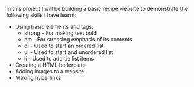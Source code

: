 In this project I will be building a basic recipe website to demonstrate the following skills i have learnt:

- Using basic elements and tags:
   - strong - For making text bold
   - em - For stressing emphasis of its contents
   - ol - Used to start an ordered list
   - ul - Used to start and unordered list
   - li - Used to add tje list items
- Creating a HTML boilerplate
- Adding images to a website
- Making hyperlinks
